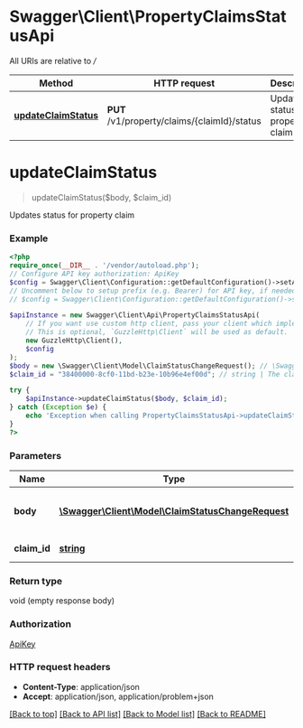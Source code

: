 # Swagger\Client\PropertyClaimsStatusApi

All URIs are relative to */*

Method | HTTP request | Description
------------- | ------------- | -------------
[**updateClaimStatus**](PropertyClaimsStatusApi.md#updateclaimstatus) | **PUT** /v1/property/claims/{claimId}/status | Updates status for property claim

# **updateClaimStatus**
> updateClaimStatus($body, $claim_id)

Updates status for property claim

### Example
```php
<?php
require_once(__DIR__ . '/vendor/autoload.php');
// Configure API key authorization: ApiKey
$config = Swagger\Client\Configuration::getDefaultConfiguration()->setApiKey('x-api-key', 'YOUR_API_KEY');
// Uncomment below to setup prefix (e.g. Bearer) for API key, if needed
// $config = Swagger\Client\Configuration::getDefaultConfiguration()->setApiKeyPrefix('x-api-key', 'Bearer');

$apiInstance = new Swagger\Client\Api\PropertyClaimsStatusApi(
    // If you want use custom http client, pass your client which implements `GuzzleHttp\ClientInterface`.
    // This is optional, `GuzzleHttp\Client` will be used as default.
    new GuzzleHttp\Client(),
    $config
);
$body = new \Swagger\Client\Model\ClaimStatusChangeRequest(); // \Swagger\Client\Model\ClaimStatusChangeRequest | The claim status change request
$claim_id = "38400000-8cf0-11bd-b23e-10b96e4ef00d"; // string | The claim id

try {
    $apiInstance->updateClaimStatus($body, $claim_id);
} catch (Exception $e) {
    echo 'Exception when calling PropertyClaimsStatusApi->updateClaimStatus: ', $e->getMessage(), PHP_EOL;
}
?>
```

### Parameters

Name | Type | Description  | Notes
------------- | ------------- | ------------- | -------------
 **body** | [**\Swagger\Client\Model\ClaimStatusChangeRequest**](../Model/ClaimStatusChangeRequest.md)| The claim status change request |
 **claim_id** | [**string**](../Model/.md)| The claim id |

### Return type

void (empty response body)

### Authorization

[ApiKey](../../README.md#ApiKey)

### HTTP request headers

 - **Content-Type**: application/json
 - **Accept**: application/json, application/problem+json

[[Back to top]](#) [[Back to API list]](../../README.md#documentation-for-api-endpoints) [[Back to Model list]](../../README.md#documentation-for-models) [[Back to README]](../../README.md)

